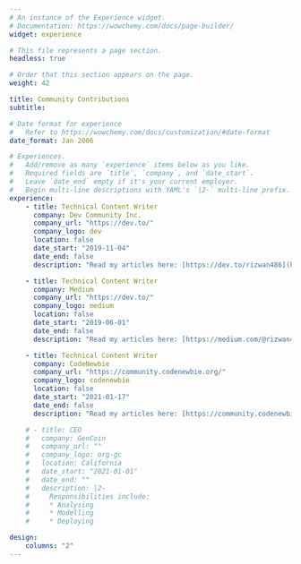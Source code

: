 ```yaml
---
# An instance of the Experience widget.
# Documentation: https://wowchemy.com/docs/page-builder/
widget: experience

# This file represents a page section.
headless: true

# Order that this section appears on the page.
weight: 42

title: Community Contributions
subtitle:

# Date format for experience
#   Refer to https://wowchemy.com/docs/customization/#date-format
date_format: Jan 2006

# Experiences.
#   Add/remove as many `experience` items below as you like.
#   Required fields are `title`, `company`, and `date_start`.
#   Leave `date_end` empty if it's your current employer.
#   Begin multi-line descriptions with YAML's `|2-` multi-line prefix.
experience:
    - title: Technical Content Writer
      company: Dev Community Inc.
      company_url: "https://dev.to/"
      company_logo: dev
      location: false
      date_start: "2019-11-04"
      date_end: false
      description: "Read my articles here: [https://dev.to/rizwan486](https://dev.to/rizwan486)"

    - title: Technical Content Writer
      company: Medium
      company_url: "https://dev.to/"
      company_logo: medium
      location: false
      date_start: "2019-06-01"
      date_end: false
      description: "Read my articles here: [https://medium.com/@rizwan486](https://medium.com/@rizwan486)"

    - title: Technical Content Writer
      company: CodeNewbie
      company_url: "https://community.codenewbie.org/"
      company_logo: codenewbie
      location: false
      date_start: "2021-01-17"
      date_end: false
      description: "Read my articles here: [https://community.codenewbie.org/rizwan486](https://community.codenewbie.org/rizwan486)"

    # - title: CEO
    #   company: GenCoin
    #   company_url: ""
    #   company_logo: org-gc
    #   location: California
    #   date_start: "2021-01-01"
    #   date_end: ""
    #   description: |2-
    #     Responsibilities include:
    #     * Analysing
    #     * Modelling
    #     * Deploying

design:
    columns: "2"
---
```

